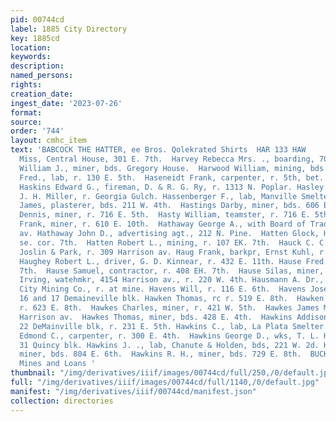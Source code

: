 ```yaml
---
pid: 00744cd
label: 1885 City Directory
key: 1885cd
location: 
keywords: 
description: 
named_persons: 
rights: 
creation_date: 
ingest_date: '2023-07-26'
format: 
source: 
order: '744'
layout: cmhc_item
text: 'BABCOCK THE HATTER, ee Bros. Qolekrated Shirts  HAR 133 HAW     Harvey Mary
  Miss, Central House, 301 E. 7th.  Harvey Rebecca Mrs. ., boarding, 701 E. 5th.  Harvey
  William J., miner, bds. Gregory House.  Harwood William, mining, bds. 125 E. 4th.  Haschenburger
  Fred., lab, r. 130 E. 5th.  Haseneidt Frank, carpenter, r. 5th, bet. Maple and James.
  Haskins Edward G., fireman, D. & R. G. Ry, r. 1313 N. Poplar. Hasley Henry, butcher,
  J. H. Miller, r. Georgia Gulch. Hassenberger F., lab, Manville Smelter.  Hassett
  James, plasterer, bds. 211 W. 4th.  Hastings Darby, miner, bds. 606 EH. 6th.  Hasty
  Dennis, miner, r. 716 E. 5th.  Hasty William, teamster, r. 716 E. 5th.  Hatcher
  Frank, miner, r. 610 E. 10th.  Hathaway George A., with Board of Trade, r. 405 Harrison
  av. Hathaway John D., advertising agt., 212 N. Pine.  Hatten Glock, Harrison av.,
  se. cor. 7th.  Hatten Robert L., mining, r. 107 EK. 7th.  Hauck C. C., watchmkr,
  Joslin & Park, r. 309 Harrison av. Haug Frank, barkpr, Ernst Kuhl, r. 418 W. Chestnut.
  Haughey Robert L., driver, G. D. Kinnear, r. 432 E. 11th. Hause Fred., r. 408 E.
  7th.  Hause Samuel, contractor, r. 408 EH. 7th.  Hause Silas, miner, r. 408 E. 7th.  Hauser
  Irving, watehmkr, 4154 Harrison av., r. 220 W. 4th. Hausmann A. Dr., assayer, Denver
  City Mining Co., r. at mine. Havens Will, r. 116 E. 6th.  Havens Joseph E., lawyer,
  16 and 17 Demaineville blk. Hawken Thomas, rc r. 519 E. 8th.  Hawken William, miner,
  r. 623 E. 8th.  Hawkes Charles, miner, r. 421 W. 5th.  Hawkes James M., r. 202.
  Harrison av.  Hawkes Thomas, miner, bds. 428 E. 4th.  Hawkins Addison, physician,
  22 DeMainville blk, r. 231 E. 5th. Hawkins C., lab, La Plata Smelter. .  Hawkins
  Edmond C., carpenter, r. 300 E. 4th.  Hawkins George D., wks, T. L. Hawkins, r.
  31 Quincy blk. Hawkins J. ., lab, Chanute & Holden, bds, 221 W. 2d. Hawkins Perry,
  miner, bds. 804 E. 6th.  Hawkins R. H., miner, bds. 729 E. 8th.  BUCK & STEEL, Insurance,
  Mines and Loans '
thumbnail: "/img/derivatives/iiif/images/00744cd/full/250,/0/default.jpg"
full: "/img/derivatives/iiif/images/00744cd/full/1140,/0/default.jpg"
manifest: "/img/derivatives/iiif/00744cd/manifest.json"
collection: directories
---
```

